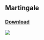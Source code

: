## Martingale
### [Download](https://github.com/binary-ex-machina/binary.com-bot/blob/master/utils/martingale/exmachina.martingale.xml) 

![](https://github.com/binary-ex-machina/binary.com-bot/blob/master/utils/martingale/martingale.png)
